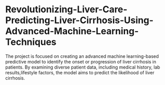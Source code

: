 # Revolutionizing-Liver-Care-Predicting-Liver-Cirrhosis-Using-Advanced-Machine-Learning-Techniques
The project is focused on creating an advanced machine learning-based predictive model to identify the onset or progression of liver cirrhosis in patients. By examining diverse patient data, including medical history, lab results,lifestyle factors, the model aims to predict the likelihood of liver cirrhosis.
